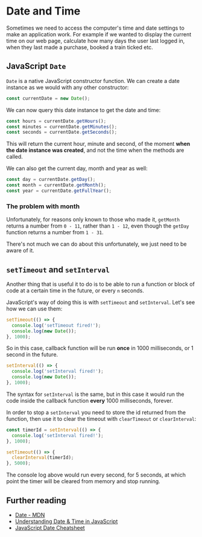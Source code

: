 # Date and Time

Sometimes we need to access the computer's time and date settings to make an application work. For example if we wanted to display the current time on our web page, calculate how many days the user last logged in, when they last made a purchase, booked a train ticked etc.

## JavaScript `Date`

`Date` is a native JavaScript constructor function. We can create a date instance as we would with any other constructor:

```javascript
const currentDate = new Date();
```

We can now query this date instance to get the date and time:

```javascript
const hours = currentDate.getHours();
const minutes = currentDate.getMinutes();
const seconds = currentDate.getSeconds();
```

This will return the current hour, minute and second, of the moment **when the date instance was created**, and not the time when the methods are called.

We can also get the current day, month and year as well:

```javascript
const day = currentDate.getDay();
const month = currentDate.getMonth();
const year = currentDate.getFullYear();
```

### The problem with month

Unfortunately, for reasons only known to those who made it, `getMonth` returns a number from `0 - 11`, rather than `1 - 12`, even though the `getDay` function returns a number from `1 - 31`.

There's not much we can do about this unfortunately, we just need to be aware of it.

## `setTimeout` and `setInterval`

Another thing that is useful it to do is to be able to run a function or block of code at a certain time in the future, or every `n` seconds.

JavaScript's way of doing this is with `setTimeout` and `setInterval`. Let's see how we can use them:

```javascript
setTimeout(() => {
  console.log('setTimeout fired!');
  console.log(new Date());
}, 1000);
```

So in this case, callback function will be run **once** in 1000 milliseconds, or 1 second in the future.

```javascript
setInterval(() => {
  console.log('setInterval fired!');
  console.log(new Date());
}, 1000);
```

The syntax for `setInterval` is the same, but in this case it would run the code inside the callback function **every** 1000 milliseconds, forever.


In order to stop a `setInterval` you need to store the id returned from the function, then use it to clear the timeout with `clearTimeout` or `clearInterval`:

```javascript
const timerId = setInterval(() => {
  console.log('setInterval fired!');
}, 1000);

setTimeout(() => {
  clearInterval(timerId);
}, 5000);
```

The console log above would run every second, for 5 seconds, at which point the timer will be cleared from memory and stop running.

## Further reading

* [Date - MDN](https://developer.mozilla.org/en-US/docs/Web/JavaScript/Reference/Global_Objects/Date)
* [Understanding Date & Time in JavaScript](https://www.digitalocean.com/community/tutorials/understanding-date-and-time-in-javascript)
* [JavaScript Date Cheatsheet](https://devhints.io/js-date)
